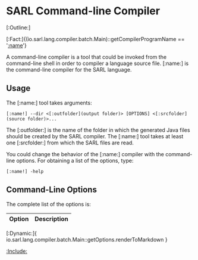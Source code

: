 # SARL Command-line Compiler

[:Outline:]

[:Fact:]{(io.sarl.lang.compiler.batch.Main)::getCompilerProgramName == '[:name](sarlc)'}

A command-line compiler is a tool that could be invoked from the command-line shell in order to compiler a language source file.
[:name:] is the command-line compiler for the SARL language.

## Usage

The [:name:] tool takes arguments:


	[:name!] --dir <[:outfolder](output folder)> [OPTIONS] <[:srcfolder](source folder)>...


The [:outfolder:] is the name of the folder in which the generated Java files should be created by the SARL compiler.
The [:name:] tool takes at least one [:srcfolder:] from which the SARL files are read.

You could change the behavior of the [:name:] compiler with the command-line options.
For obtaining a list of the options, type:

	[:name!] -help


## Command-Line Options

The complete list of the options is:



| Option | Description |
| ------ | ----------- |
[:Dynamic:]{
	io.sarl.lang.compiler.batch.Main::getOptions.renderToMarkdown
}



[:Include:](../legal.inc)

